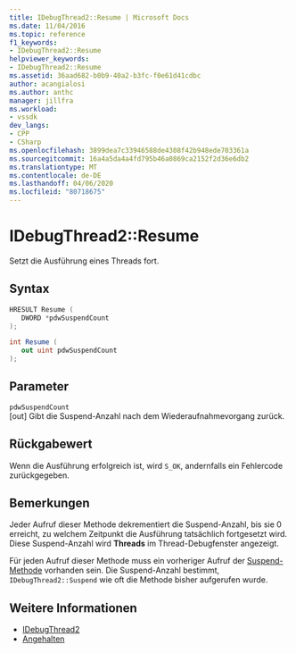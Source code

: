 ```yaml
---
title: IDebugThread2::Resume | Microsoft Docs
ms.date: 11/04/2016
ms.topic: reference
f1_keywords:
- IDebugThread2::Resume
helpviewer_keywords:
- IDebugThread2::Resume
ms.assetid: 36aad682-b0b9-40a2-b3fc-f0e61d41cdbc
author: acangialosi
ms.author: anthc
manager: jillfra
ms.workload:
- vssdk
dev_langs:
- CPP
- CSharp
ms.openlocfilehash: 3899dea7c33946588de4308f42b948ede703361a
ms.sourcegitcommit: 16a4a5da4a4fd795b46a0869ca2152f2d36e6db2
ms.translationtype: MT
ms.contentlocale: de-DE
ms.lasthandoff: 04/06/2020
ms.locfileid: "80718675"
---
```

# <a name="idebugthread2resume"></a>IDebugThread2::Resume
Setzt die Ausführung eines Threads fort.

## <a name="syntax"></a>Syntax

```cpp
HRESULT Resume ( 
   DWORD *pdwSuspendCount
);
```

```csharp
int Resume ( 
   out uint pdwSuspendCount
);
```

## <a name="parameters"></a>Parameter
`pdwSuspendCount`\
[out] Gibt die Suspend-Anzahl nach dem Wiederaufnahmevorgang zurück.

## <a name="return-value"></a>Rückgabewert
 Wenn die Ausführung erfolgreich ist, wird `S_OK`, andernfalls ein Fehlercode zurückgegeben.

## <a name="remarks"></a>Bemerkungen
 Jeder Aufruf dieser Methode dekrementiert die Suspend-Anzahl, bis sie 0 erreicht, zu welchem Zeitpunkt die Ausführung tatsächlich fortgesetzt wird. Diese Suspend-Anzahl wird **Threads** im Thread-Debugfenster angezeigt.

 Für jeden Aufruf dieser Methode muss ein vorheriger Aufruf der [Suspend-Methode](../../../extensibility/debugger/reference/idebugthread2-suspend.md) vorhanden sein. Die Suspend-Anzahl bestimmt, `IDebugThread2::Suspend` wie oft die Methode bisher aufgerufen wurde.

## <a name="see-also"></a>Weitere Informationen
- [IDebugThread2](../../../extensibility/debugger/reference/idebugthread2.md)
- [Angehalten](../../../extensibility/debugger/reference/idebugthread2-suspend.md)
